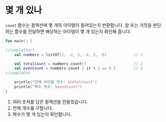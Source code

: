 # 몇 개 있나

`count` 함수는 컬렉션에 몇 개의 아이템이 들어있는지 반환합니다. 참 또는 거짓을 판단하는 함수를 전달하면 해당하는 아이템이 몇 개 있는지 확인해 줍니다.

```kotlin
fun main() {

//sampleStart
    val numbers = listOf(1, -2, 3, -4, 5, -6)            // 1

    val totalCount = numbers.count()                     // 2
    val evenCount = numbers.count { it % 2 == 0 }        // 3
//sampleEnd

    println("전체 아이템 갯수: $totalCount")
    println("짝수 갯수: $evenCount")
}
```

1. 여러 숫자를 담은 컬렉션을 만들었습니다.
2. 전체 개수를 구합니다.
3. 짝수가 몇 개 있는지 확인합니다.
